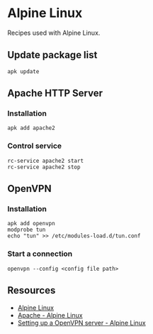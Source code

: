 # Alpine Linux
Recipes used with Alpine Linux.

## Update package list
```
apk update
```

## Apache HTTP Server
### Installation
```
apk add apache2
```

### Control service
```
rc-service apache2 start
rc-service apache2 stop
```

## OpenVPN
### Installation
```
apk add openvpn
modprobe tun
echo "tun" >> /etc/modules-load.d/tun.conf
```

### Start a connection
```
openvpn --config <config file path>
```

## Resources
- [Alpine Linux](https://alpinelinux.org/)
- [Apache - Alpine Linux](https://wiki.alpinelinux.org/wiki/Apache)
- [Setting up a OpenVPN server - Alpine Linux](https://wiki.alpinelinux.org/wiki/Setting_up_a_OpenVPN_server)
